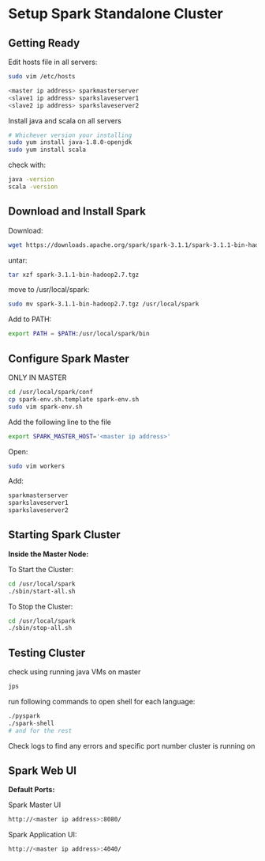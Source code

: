 # Setup Spark Standalone Cluster

## Getting Ready

Edit hosts file in all servers:

```bash
sudo vim /etc/hosts
```

```bash
<master ip address> sparkmasterserver
<slave1 ip address> sparkslaveserver1
<slave2 ip address> sparkslaveserver2
```

Install java and scala on all servers

```bash
# Whichever version your installing
sudo yum install java-1.8.0-openjdk
sudo yum install scala
```

check with:

```bash
java -version
scala -version
```

## Download and Install Spark

Download:

```bash
wget https://downloads.apache.org/spark/spark-3.1.1/spark-3.1.1-bin-hadoop2.7.tgz
```

untar:

```bash
tar xzf spark-3.1.1-bin-hadoop2.7.tgz
```

move to /usr/local/spark:

```bash
sudo mv spark-3.1.1-bin-hadoop2.7.tgz /usr/local/spark
```

Add to PATH:

```bash
export PATH = $PATH:/usr/local/spark/bin
```

## Configure Spark Master

ONLY IN MASTER

```bash
cd /usr/local/spark/conf
cp spark-env.sh.template spark-env.sh
sudo vim spark-env.sh
```

Add the following line to the file

```bash
export SPARK_MASTER_HOST='<master ip address>'
```

Open:

```bash
sudo vim workers
```

Add:

```bash
sparkmasterserver
sparkslaveserver1
sparkslaveserver2
```

## Starting Spark Cluster

<b> Inside the Master Node: </b>

To Start the Cluster:

```bash
cd /usr/local/spark
./sbin/start-all.sh
```

To Stop the Cluster:

```bash
cd /usr/local/spark
./sbin/stop-all.sh
```

## Testing Cluster

check using running java VMs on master

```bash
jps
```

run following commands to open shell for each language:

```bash
./pyspark
./spark-shell
# and for the rest
```

Check logs to find any errors and specific port number cluster is running on

## Spark Web UI

<b> Default Ports: </b>

Spark Master UI

```bash
http://<master ip address>:8080/
```

Spark Application UI:

```bash
http://<master ip address>:4040/
```
